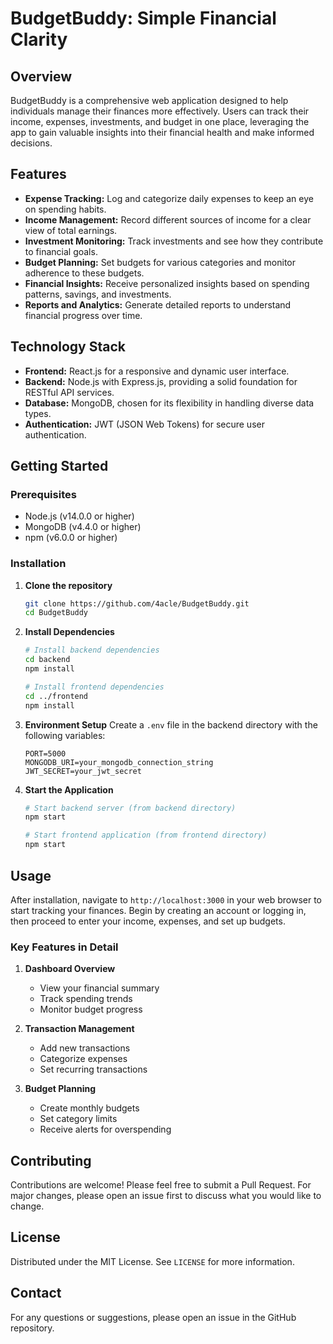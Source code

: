 # BudgetBuddy: Simple Financial Clarity

## Overview
BudgetBuddy is a comprehensive web application designed to help individuals manage their finances more effectively. Users can track their income, expenses, investments, and budget in one place, leveraging the app to gain valuable insights into their financial health and make informed decisions.

## Features
- **Expense Tracking:** Log and categorize daily expenses to keep an eye on spending habits.
- **Income Management:** Record different sources of income for a clear view of total earnings.
- **Investment Monitoring:** Track investments and see how they contribute to financial goals.
- **Budget Planning:** Set budgets for various categories and monitor adherence to these budgets.
- **Financial Insights:** Receive personalized insights based on spending patterns, savings, and investments.
- **Reports and Analytics:** Generate detailed reports to understand financial progress over time.

## Technology Stack
- **Frontend:** React.js for a responsive and dynamic user interface.
- **Backend:** Node.js with Express.js, providing a solid foundation for RESTful API services.
- **Database:** MongoDB, chosen for its flexibility in handling diverse data types.
- **Authentication:** JWT (JSON Web Tokens) for secure user authentication.

## Getting Started

### Prerequisites
- Node.js (v14.0.0 or higher)
- MongoDB (v4.4.0 or higher)
- npm (v6.0.0 or higher)

### Installation
1. **Clone the repository**
   ```sh
   git clone https://github.com/4acle/BudgetBuddy.git
   cd BudgetBuddy
   ```

2. **Install Dependencies**
   ```sh
   # Install backend dependencies
   cd backend
   npm install

   # Install frontend dependencies
   cd ../frontend
   npm install
   ```

3. **Environment Setup**
   Create a `.env` file in the backend directory with the following variables:
   ```env
   PORT=5000
   MONGODB_URI=your_mongodb_connection_string
   JWT_SECRET=your_jwt_secret
   ```

4. **Start the Application**
   ```sh
   # Start backend server (from backend directory)
   npm start

   # Start frontend application (from frontend directory)
   npm start
   ```

## Usage
After installation, navigate to `http://localhost:3000` in your web browser to start tracking your finances. Begin by creating an account or logging in, then proceed to enter your income, expenses, and set up budgets.

### Key Features in Detail
1. **Dashboard Overview**
   - View your financial summary
   - Track spending trends
   - Monitor budget progress

2. **Transaction Management**
   - Add new transactions
   - Categorize expenses
   - Set recurring transactions

3. **Budget Planning**
   - Create monthly budgets
   - Set category limits
   - Receive alerts for overspending

## Contributing
Contributions are welcome! Please feel free to submit a Pull Request. For major changes, please open an issue first to discuss what you would like to change.

## License
Distributed under the MIT License. See `LICENSE` for more information.

## Contact
For any questions or suggestions, please open an issue in the GitHub repository.
